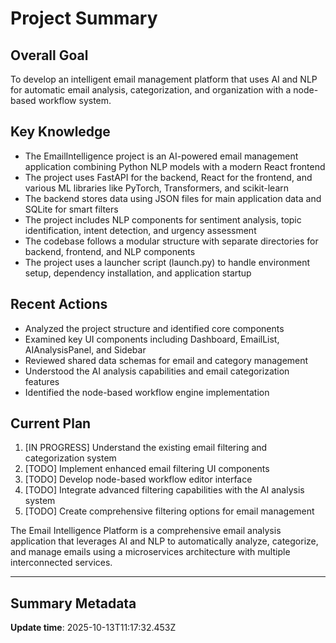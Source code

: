 # Project Summary

## Overall Goal
To develop an intelligent email management platform that uses AI and NLP for automatic email analysis, categorization, and organization with a node-based workflow system.

## Key Knowledge
- The EmailIntelligence project is an AI-powered email management application combining Python NLP models with a modern React frontend
- The project uses FastAPI for the backend, React for the frontend, and various ML libraries like PyTorch, Transformers, and scikit-learn
- The backend stores data using JSON files for main application data and SQLite for smart filters
- The project includes NLP components for sentiment analysis, topic identification, intent detection, and urgency assessment
- The codebase follows a modular structure with separate directories for backend, frontend, and NLP components
- The project uses a launcher script (launch.py) to handle environment setup, dependency installation, and application startup

## Recent Actions
- Analyzed the project structure and identified core components
- Examined key UI components including Dashboard, EmailList, AIAnalysisPanel, and Sidebar
- Reviewed shared data schemas for email and category management
- Understood the AI analysis capabilities and email categorization features
- Identified the node-based workflow engine implementation

## Current Plan
1. [IN PROGRESS] Understand the existing email filtering and categorization system
2. [TODO] Implement enhanced email filtering UI components
3. [TODO] Develop node-based workflow editor interface
4. [TODO] Integrate advanced filtering capabilities with the AI analysis system
5. [TODO] Create comprehensive filtering options for email management

The Email Intelligence Platform is a comprehensive email analysis application that leverages AI and NLP to automatically analyze, categorize, and manage emails using a microservices architecture with multiple interconnected services.

---

## Summary Metadata
**Update time**: 2025-10-13T11:17:32.453Z
